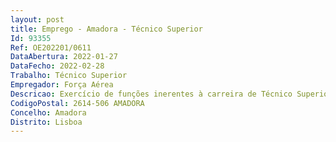 ```yaml
--- 
layout: post
title: Emprego - Amadora - Técnico Superior
Id: 93355
Ref: OE202201/0611
DataAbertura: 2022-01-27
DataFecho: 2022-02-28
Trabalho: Técnico Superior
Empregador: Força Aérea
Descricao: Exercício de funções inerentes à carreira de Técnico Superior atividades no ramode farmácia, designadamente, entre outras, aquisição, armazenamento edistribuição de medicamentos e dispositivos médicos e outros produtos químico farmacêuticos.Cumprir os Regulamentos Gerais e o Regulamento Interno daFarmácia da Força Aérea.
CodigoPostal: 2614-506 AMADORA
Concelho: Amadora
Distrito: Lisboa
--- 
```

